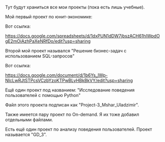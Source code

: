 Тут будут храниться все мои проекты (пока есть лишь учебные). 


Мой первый проект по юнит-экономике: 

Вот ссылка: 
    
https://docs.google.com/spreadsheets/d/1dxPUN1dDW7jbszACH61hlWpdOgE2mOiAzhPaXeNRfDo/edit?usp=sharing


Второй мой проект назывался "Решение бизнес-задач с использованием SQL-запросов"

Вот ссылка: 
   
https://docs.google.com/document/d/1b6Ys_lWp-NIcLwRJtSTPcsVCzbYzoKTPwBLyHBkBkVY/edit?usp=sharing


Ещё один проект под названием: "Исследование поведения пользователей с помощью Python"

Файл этого проекта подписан как "Project-3_Mshar_Uladzimir".
   
Также имеется пару проект по On-demand. Я их тоже добавил отдельными файлами.

Есть ещё один проект по анализу поведения пользователей. Проект называется "GD_3".


